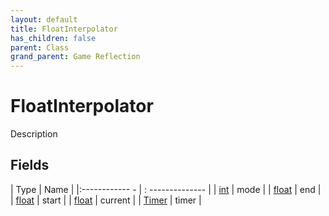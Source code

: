 ```yaml
---
layout: default
title: FloatInterpolator
has_children: false
parent: Class
grand_parent: Game Reflection
---
```

# FloatInterpolator
Description 

## Fields
| Type | Name |
|:------------ - | : -------------- |
| [int](game-reflection/enums/int.md) | mode |
| [float](game-reflection/components/float.md) | end |
| [float](game-reflection/components/float.md) | start |
| [float](game-reflection/components/float.md) | current |
| [Timer](game-reflection/classes/timer.md) | timer |
